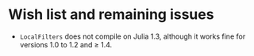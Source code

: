 # Wish list and remaining issues

- `LocalFilters` does not compile on Julia 1.3, although it works fine for
  versions 1.0 to 1.2 and ≥ 1.4.
